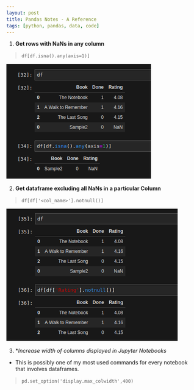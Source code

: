 ```yaml
---
layout: post
title: Pandas Notes - A Reference
tags: [python, pandas, data, code]
---
```


1. **Get rows with NaNs in any column** 
> `df[df.isna().any(axis=1)]`

![TailDF](../img/tech/pandas/1.png)

2. **Get dataframe excluding all NaNs in a particular Column** 
> `df[df['<col_name>'].notnull()]`

![TailDF](../img/tech/pandas/2.png)

3. **Increase width of columns displayed in Jupyter Notebooks*
- This is possibly one of my most used commands for every notebook that involves dataframes.
> `pd.set_option('display.max_colwidth',400)`
